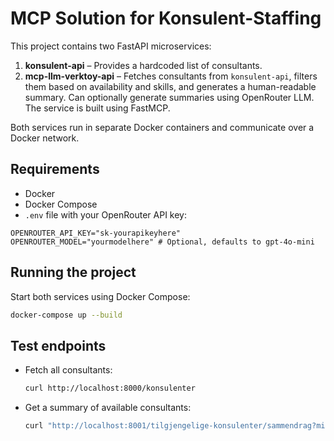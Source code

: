 # MCP Solution for Konsulent-Staffing

This project contains two FastAPI microservices:

1. **konsulent-api** – Provides a hardcoded list of consultants.
2. **mcp-llm-verktoy-api** – Fetches consultants from `konsulent-api`, filters them based on availability and skills, and generates a human-readable summary. Can optionally generate summaries using OpenRouter LLM. The service is built using FastMCP.

Both services run in separate Docker containers and communicate over a Docker network.

## Requirements

- Docker
- Docker Compose
- `.env` file with your OpenRouter API key:

```env
OPENROUTER_API_KEY="sk-yourapikeyhere"
OPENROUTER_MODEL="yourmodelhere" # Optional, defaults to gpt-4o-mini
```

## Running the project

Start both services using Docker Compose:

```bash
docker-compose up --build
```

## Test endpoints

- Fetch all consultants:

  ```bash
  curl http://localhost:8000/konsulenter
  ```

- Get a summary of available consultants:

  ```bash
  curl "http://localhost:8001/tilgjengelige-konsulenter/sammendrag?min_tilgjengelighet_prosent=50&paakrevd_ferdighet=python"
  ```
